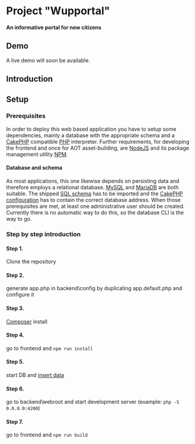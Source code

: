 # Project "Wupportal"
__An informative portal for new citizens__

## Demo
A live demo will soon be available.

## Introduction






## Setup

### Prerequisites
In order to deploy this web based application you have to setup some dependencies, mainly a database with the appropriate schema and a [CakePHP](http://www.cakephp.org) compatible [PHP](https://secure.php.net) interpreter. Further requirements, for developing the frontend and once for AOT asset-building, are [NodeJS](https://nodejs.org) and its package management utility [NPM](https://www.npmjs.com).

#### Database and schema
As most applications, this one likewise depends on persisting data and therefore employs a relational database. [MySQL](https://www.mysql.com) and [MariaDB](https://mariadb.org) are both suitable. The shipped [SQL schema](https://github.com/codeschluss/wupportal/blob/master/backend/config/schema/app.sql) has to be imported and the [CakePHP configuration](https://github.com/codeschluss/wupportal/blob/master/backend/config/app.default.php) has to contain the correct database address.
When those prerequisites are met, at least one administrative user should be created. Currently there is no automatic way to do this, so the database CLI is the way to go.

### Step by step introduction

#### Step 1. 
Clone the repository

#### Step 2.
generate app.php in backend\config by duplicating app.default.php and configure it

#### Step 3. 
[Composer](https://getcomposer.org/) install

#### Step 4. 
go to frontend and 
```npm run install```

#### Step 5. 
start DB and [insert data](https://github.com/codeschluss/wupportal/tree/master/backend/config/schema)

#### Step 6. 
go to backend\webroot and 
start development server (example: ```php -S 0.0.0.0:4200```)

#### Step 7.
go to frontend and
```npm run build```


